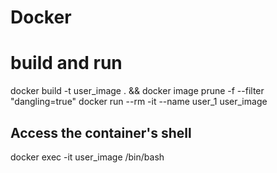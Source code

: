 # Docker

# build and run
docker build -t user_image . && docker image prune -f --filter "dangling=true"
docker run --rm -it --name user_1 user_image

## Access the container's shell
docker exec -it user_image /bin/bash
